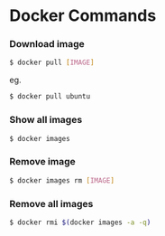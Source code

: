 # Docker Commands

### Download image

```sh
$ docker pull [IMAGE]
```

eg.

```sh
$ docker pull ubuntu
```

### Show all images

```sh
$ docker images
```

### Remove image

```sh
$ docker images rm [IMAGE]
```

### Remove all images

```sh
$ docker rmi $(docker images -a -q)
```
